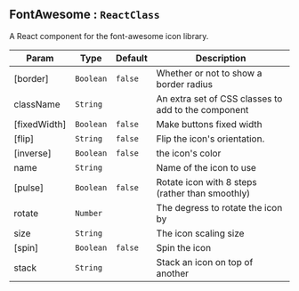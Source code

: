 <a name="module_FontAwesome"></a>
## FontAwesome : <code>ReactClass</code>
A React component for the font-awesome icon library.


| Param | Type | Default | Description |
| --- | --- | --- | --- |
| [border] | <code>Boolean</code> | <code>false</code> | Whether or not to show a border radius |
| className | <code>String</code> |  | An extra set of CSS classes to add to the component |
| [fixedWidth] | <code>Boolean</code> | <code>false</code> | Make buttons fixed width |
| [flip] | <code>String</code> | <code>false</code> | Flip the icon's orientation. |
| [inverse] | <code>Boolean</code> | <code>false</code> | the icon's color |
| name | <code>String</code> |  | Name of the icon to use |
| [pulse] | <code>Boolean</code> | <code>false</code> | Rotate icon with 8 steps (rather than smoothly) |
| rotate | <code>Number</code> |  | The degress to rotate the icon by |
| size | <code>String</code> |  | The icon scaling size |
| [spin] | <code>Boolean</code> | <code>false</code> | Spin the icon |
| stack | <code>String</code> |  | Stack an icon on top of another |

